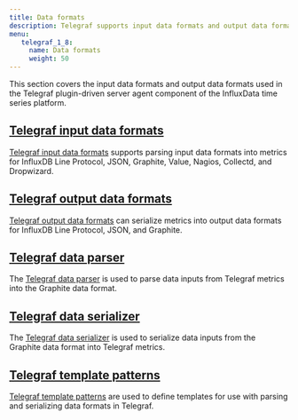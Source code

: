 ```yaml
---
title: Data formats
description: Telegraf supports input data formats and output data formats for converting input and output data.
menu:
   telegraf_1_8:
     name: Data formats
     weight: 50
---
```

This section covers the input data formats and output data formats used in the Telegraf plugin-driven server agent component of the InfluxData time series platform.

## [Telegraf input data formats](/telegraf/v1.8/data_formats/input/)

[Telegraf input data formats](/telegraf/v1.8/data_formats/input/) supports parsing input data formats into metrics for InfluxDB Line Protocol, JSON, Graphite, Value, Nagios, Collectd, and Dropwizard.

## [Telegraf output data formats](/telegraf/v1.8/data_formats/output/)

[Telegraf output data formats](/telegraf/v1.8/data_formats/output/) can serialize metrics into output data formats for InfluxDB Line Protocol, JSON, and Graphite.

## [Telegraf data parser](/telegraf/v1.8/data_formats/parser-example/)

The [Telegraf data parser](/telegraf/v1.8/data_formats/parser-example/) is used to parse data inputs from Telegraf metrics into the Graphite data format.

## [Telegraf data serializer](/telegraf/v1.8/data_formats/serializer-example/)

The [Telegraf data serializer](/telegraf/v1.8/data_formats/serializer-example/) is used to serialize data inputs from the Graphite data format into Telegraf metrics.

## [Telegraf template patterns](/telegraf/v1.8/data_formats/template-patterns/)

[Telegraf template patterns](/telegraf/v1.8/data_formats/template-patterns/) are used to define templates for use with parsing and serializing data formats in Telegraf.
